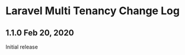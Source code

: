 Laravel Multi Tenancy Change Log
================================

1.1.0 Feb 20, 2020
------------------

Initial release
